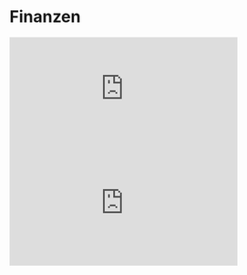 <!--
author: Christian Golnik

language: de

@style
.lia-effect__circle {
    display: none !important;
}

@media (min-width: 600px) {
    .newspaper {
        column-count: 2;
        column-gap: 40px;
        column-rule: 1px solid lightblue;
    }
}

h1, h2, h3, h4, h5, h6 {
  column-span: all;
}

.cb {
    break-before: column;
}
@end

mode: presentation

@onload
window.LIA.settings.font_size = 2
@end

@@@ ogy.de/11Ph2 deaktivieren: https://ogy.de/del.jy60luhd3jlvdqltlmar

-->

# Finanzen

<iframe width="400" height="200" frameborder="0" scrolling="no" src="https://gykl-my.sharepoint.com/:x:/g/personal/golnik_ch_gykl_onmicrosoft_com/ERnH4tfkACxAjdUDrP44F5ABI3340qxTtIjhuu_g7FS0"></iframe>

<br>


<iframe width="400" height="200" frameborder="0" scrolling="no" src="https://gykl-my.sharepoint.com/personal/golnik_ch_gykl_onmicrosoft_com/_layouts/15/Doc.aspx?sourcedoc={d7e2c719-00e4-402c-8dd5-03acfe381790}&action=embedview&wdAllowInteractivity=False&ActiveCell='Sheet1'!R2&Item='Sheet1'!R2%3AS4&wdHideGridlines=True&wdInConfigurator=True&wdInConfigurator=True"></iframe>
